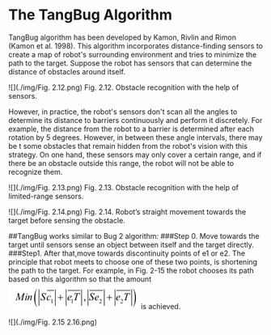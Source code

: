 # The TangBug Algorithm

TangBug algorithm has been developed by Kamon, Rivlin and Rimon (Kamon et al. 1998). This algorithm incorporates distance-finding sensors to create a map of robot's surrounding environment and tries to minimize the path to the target. Suppose the robot has sensors that can determine the distance of obstacles around itself.

![](./img/Fig. 2.12.png)
Fig. 2.12. Obstacle recognition with the help of sensors.

However, in practice, the robot's sensors don't scan all the angles to determine its distance to barriers continuously and perform it discretely. For example, the distance from the robot to a barrier is determined after each rotation by 5 degrees. However, in between these angle intervals, there may be t some obstacles that remain hidden from the robot's vision with this strategy. On one hand, these sensors may only cover a certain range, and if there be an obstacle
outside this range, the robot will not be able to recognize them.

![](./img/Fig. 2.13.png)
Fig. 2.13. Obstacle recognition with the help of limited-range sensors.

![](./img/Fig. 2.14.png)
Fig. 2.14. Robot’s straight movement towards the target before sensing the obstacle.

##TangBug works similar to Bug 2 algorithm:
###Step 0. 
Move towards the target until sensors sense an object between itself and the target directly.
###Step1.
After that,move towards discontinuity points of e1 or e2. The principle that robot meets to choose one of these two points, is shortening the path to the target. For example, in Fig. 2-15 the robot chooses its path based on this algorithm so that the amount ![](./img/formula.png) is achieved.

![](./img/Fig. 2.15 2.16.png)

